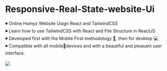 # Responsive-Real-State-website-Ui

◾ Online Homyz Website Usign React and TailwindCSS <br>
◾ Learn how to use TailwindCSS with React and File Structure in ReactJS <br>
◾ Developed first with the Mobile First methodology 📱, then for desktop 💻.<br>
◾ Compatible with all mobile📱devices and with a beautiful and pleasant user interface.<br>
<br>
<img src="https://cdn.dribbble.com/users/2947819/screenshots/16603527/media/62b848c79595198eca1bb9cdd4922780.png?compress=1&resize=1200x900&vertical=top">
